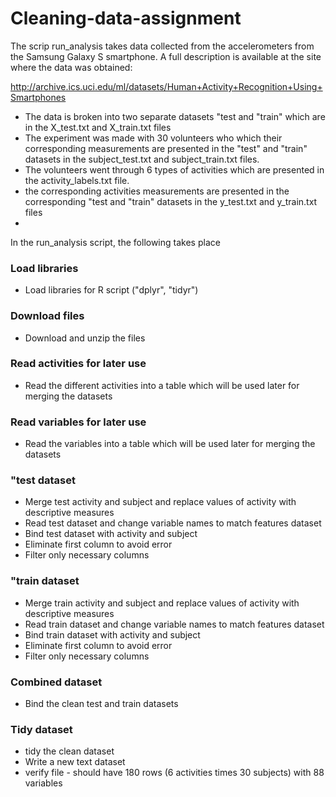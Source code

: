 # Cleaning-data-assignment

The scrip run_analysis takes data collected from the accelerometers from the Samsung Galaxy S smartphone. A full description is available at the site where the data was obtained:

http://archive.ics.uci.edu/ml/datasets/Human+Activity+Recognition+Using+Smartphones

* The data is broken into two separate datasets "test and "train" which are in the X_test.txt and X_train.txt files
* The experiment was made with 30 volunteers who which their corresponding measurements are presented in the "test" and "train" datasets in the subject_test.txt and subject_train.txt files.
* The volunteers went through 6 types of activities which are presented in the activity_labels.txt file.
* the corresponding activities measurements are presented in the corresponding "test and "train" datasets in the y_test.txt and y_train.txt files
* 

In the run_analysis script, the following takes place
### Load libraries
* Load libraries for R script ("dplyr", "tidyr")

### Download files
* Download and unzip the files

### Read activities for later use
* Read the different activities into a table which will be used later for merging the datasets

### Read variables for later use
* Read the variables into a table which will be used later for merging the datasets

### "test dataset
* Merge test activity and subject and replace values of activity with descriptive measures
* Read test dataset and change variable names to match features dataset
* Bind test dataset with activity and subject
* Eliminate first column to avoid error
* Filter only necessary columns

### "train dataset
* Merge train activity and subject and replace values of activity with descriptive measures
* Read train dataset and change variable names to match features dataset
* Bind train dataset with activity and subject
* Eliminate first column to avoid error
* Filter only necessary columns

### Combined dataset
* Bind the clean test and train datasets

### Tidy dataset
* tidy the clean dataset
* Write a new text dataset
* verify file - should have 180 rows (6 activities times 30 subjects) with 88 variables

